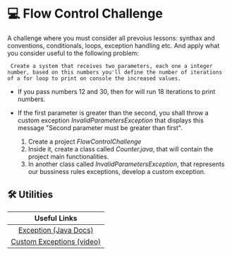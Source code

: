 # 💻 Flow Control Challenge 

A challenge where you must consider all prevoius lessons: synthax and conventions, conditionals, loops, exception handling etc. And apply what you consider useful to the following problem:

```
 Create a system that receives two parameters, each one a integer number, based on this numbers you'll define the number of iterations of a for loop to print on console the increased values.
```

 - If you pass numbers 12 and 30, then for will run 18 iterations to print numbers.
 - If the first parameter is greater than the second, you shall throw a custom exception *InvalidParametersException* that displays this message "Second parameter must be greater than first".

    1. Create a project *FlowControlChallenge*
    2. Inside it, create a class called *Counter.java*, that will contain the project main functionalities.
    3. In another class called *InvalidParametersException*, that represents our bussiness rules exceptions, develop a custom exception.


## 🛠 Utilities

| Useful Links |
|:------------:|
| [Exception (Java Docs)](https://docs.oracle.com/javase/tutorial/essential/exceptions/definition.html) |
| [Custom Exceptions (video)](https://www.youtube.com/watch?v=OIozDnGYqIU&list=TLPQMjIwOTIwMjO1ksjYtsysIg&index=2)  |